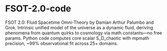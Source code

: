 # FSOT-2.0-code
FSOT 2.0: Fluid Spacetime Omni-Theory by Damian Arthur Palumbo and Grok. Intrinsic unified model of the universe as a dynamic fluid, deriving phenomena from quantum quirks to cosmology via math constants—no free params. Python code computes core scalar S_D_chaotic with mpmath precision, ~99% observational fit across 25+ domains.
